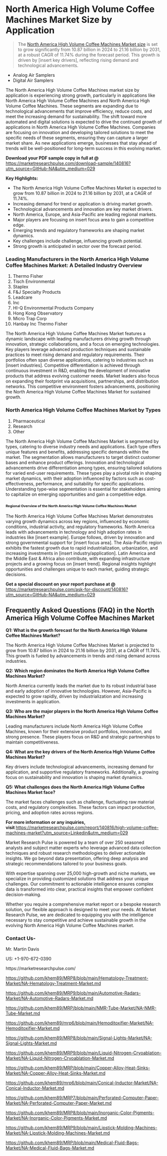 <h1>North America High Volume Coffee Machines Market&nbsp;Size by Application</h1><blockquote><p>The <a href="https://marketresearchpulse.com/download-sample/140816?utm_source=GitHub-NA&amp;utm_medium=029">North America High Volume Coffee Machines Market size</a> is set to grow significantly from 10.87 billion in 2024 to 21.16 billion by 2031, at a robust CAGR of 11.74% during the forecast period. This growth is driven by [insert key drivers], reflecting rising demand and technological advancements.</p></blockquote><ul><li>Analog Air Samplers<li> Digital Air Samplers</li></ul><p>The North America High Volume Coffee Machines market size by application is experiencing strong growth, particularly in applications like North America High Volume Coffee Machines and North America High Volume Coffee Machines. These segments are expanding due to technological advancements that improve efficiency, reduce costs, and meet the increasing demand for sustainability. The shift toward more automated and digital solutions is expected to drive the continued growth of applications in North America High Volume Coffee Machines. Companies are focusing on innovation and developing tailored solutions to meet the specific needs of these segments, ensuring they can capture a larger market share. As new applications emerge, businesses that stay ahead of trends will be well-positioned for long-term success in this evolving market.</p><p><strong>Download your PDF sample copy in full at @ </strong><a href="https://marketresearchpulse.com/download-sample/140816?utm_source=GitHub-NA&amp;utm_medium=029">https://marketresearchpulse.com/download-sample/140816?utm_source=GitHub-NA&amp;utm_medium=029</a></p><p><strong>Key Highlights: </strong></p><ul><li>The North America High Volume Coffee Machines Market is expected to grow from 10.87 billion in 2024 to 21.16 billion by 2031, at a CAGR of 11.74%.</li><li>Increasing demand for trend or application is driving market growth.</li><li>Technological advancements and innovation are key market drivers.</li><li>North America, Europe, and Asia-Pacific are leading regional markets.</li><li>Major players are focusing on insert focus area to gain a competitive edge.</li><li>Emerging trends and regulatory frameworks are shaping market dynamics.</li><li>Key challenges include challenge, influencing growth potential.</li><li>Strong growth is anticipated in sector over the forecast period.</li></ul><h3>Leading Manufacturers in the North America High Volume Coffee Machines Market: A Detailed Industry Overview</h3><ol><li>Thermo Fisher</li><li>Tisch Environmental</li><li>Staplex</li><li>F&J Specialty Products</li><li>Leadcare</li><li>Inc</li><li>HI-Q Environmental Products Company</li><li>Hong Kong Observatory</li><li>Micro Trap Corp</li><li>Hanbay Inc Thermo Fisher</li></ol><div class="flex max-w-full flex-col flex-grow"><div class="min-h-8 text-message flex w-full flex-col items-end gap-2 whitespace-normal break-words [.text-message+&amp;]:mt-5" dir="auto" data-message-author-role="assistant" data-message-id="fd8432e4-4910-450d-b182-61b7bfb0a01f" data-message-model-slug="gpt-4o"><div class="flex w-full flex-col gap-1 empty:hidden first:pt-[3px]"><div class="markdown prose w-full break-words dark:prose-invert light"><p>The North America High Volume Coffee Machines Market features a dynamic landscape with leading manufacturers driving growth through innovation, strategic collaborations, and a focus on emerging technologies. Key players leverage advanced production techniques and sustainable practices to meet rising demand and regulatory requirements. Their portfolios often span diverse applications, catering to industries such as [insert industries]. Competitive differentiation is achieved through continuous investment in R&amp;D, enabling the development of innovative products that address evolving customer needs. Market leaders also focus on expanding their footprint via acquisitions, partnerships, and distribution networks. This competitive environment fosters advancements, positioning the North America High Volume Coffee Machines Market for sustained growth.</p></div></div></div></div><h3>North America High Volume Coffee Machines Market by Types</h3><ol><li>Pharmaceutical<li> Research<li> Other</li></ol><div class="flex max-w-full flex-col flex-grow"><div class="min-h-8 text-message flex w-full flex-col items-end gap-2 whitespace-normal break-words [.text-message+&amp;]:mt-5" dir="auto" data-message-author-role="assistant" data-message-id="084470be-0bb7-4664-bddf-5156b4f41249" data-message-model-slug="gpt-4o-mini"><div class="flex w-full flex-col gap-1 empty:hidden first:pt-[3px]"><div class="markdown prose w-full break-words dark:prose-invert light"><p>The North America High Volume Coffee Machines Market is segmented by types, catering to diverse industry needs and applications. Each type offers unique features and benefits, addressing specific demands within the market. The segmentation allows manufacturers to target distinct customer bases and enhance product offerings. Innovation and technological advancements drive differentiation among types, ensuring tailored solutions for varied end-user requirements. These types play a pivotal role in shaping market dynamics, with their adoption influenced by factors such as cost-effectiveness, performance, and suitability for specific applications. Understanding type-wise segmentation is essential for stakeholders aiming to capitalize on emerging opportunities and gain a competitive edge.</p></div></div></div></div><h3><span style="font-size: 11px;">Regional Overview of the North America High Volume Coffee Machines Market</span></h3><div class="flex max-w-full flex-col flex-grow"><div class="min-h-8 text-message flex w-full flex-col items-end gap-2 whitespace-normal break-words [.text-message+&amp;]:mt-5" dir="auto" data-message-author-role="assistant" data-message-id="e9038762-ce64-4e30-91c9-9bd413514231" data-message-model-slug="gpt-4o-mini"><div class="flex w-full flex-col gap-1 empty:hidden first:pt-[3px]"><div class="markdown prose w-full break-words dark:prose-invert light"><p>The North America High Volume Coffee Machines Market demonstrates varying growth dynamics across key regions, influenced by economic conditions, industrial activity, and regulatory frameworks. North America leads with advancements in technology and high adoption rates in industries like [insert example]. Europe follows, driven by innovation and strong governmental support for [insert focus area]. The Asia-Pacific region exhibits the fastest growth due to rapid industrialization, urbanization, and increasing investments in [insert industry/application]. Latin America and the Middle East &amp; Africa also contribute, with expanding infrastructure projects and a growing focus on [insert trend]. Regional insights highlight opportunities and challenges unique to each market, guiding strategic decisions.</p></div></div></div></div><p><strong>Get a special discount on your report purchase at @ </strong><a href="https://marketresearchpulse.com/ask-for-discount/140816?utm_source=GitHub-NA&amp;utm_medium=029">https://marketresearchpulse.com/ask-for-discount/140816?utm_source=GitHub-NA&amp;utm_medium=029</a></p><h2>Frequently Asked Questions (FAQ) in the North America High Volume Coffee Machines Market</h2><p><strong>Q1: What is the growth forecast for the North America High Volume Coffee Machines Market?</strong></p><p>The North America High Volume Coffee Machines Market is projected to grow from 10.87 billion in 2024 to 21.16 billion by 2031, at a CAGR of 11.74%. This growth is fueled by advancements in trends and rising demand across industries.</p><p><strong>Q2: Which region dominates the North America High Volume Coffee Machines Market?</strong></p><p>North America currently leads the market due to its robust industrial base and early adoption of innovative technologies. However, Asia-Pacific is expected to grow rapidly, driven by industrialization and increasing investments in application.</p><p><strong>Q3: Who are the major players in the North America High Volume Coffee Machines Market?</strong></p><p>Leading manufacturers include North America High Volume Coffee Machines, known for their extensive product portfolios, innovation, and strong presence. These players focus on R&amp;D and strategic partnerships to maintain competitiveness.</p><p><strong>Q4: What are the key drivers of the North America High Volume Coffee Machines Market?</strong></p><p>Key drivers include technological advancements, increasing demand for application, and supportive regulatory frameworks. Additionally, a growing focus on sustainability and innovation is shaping market dynamics.</p><p><strong>Q5: What challenges does the North America High Volume Coffee Machines Market face?</strong></p><p>The market faces challenges such as challenge, fluctuating raw material costs, and regulatory complexities. These factors can impact production, pricing, and adoption rates across regions.</p><p><strong>For more information or any inquiries, visit&nbsp;</strong><a href="https://marketresearchpulse.com/report/140816/high-volume-coffee-machines-market?utm_source=Linkedin&utm_medium=029">https://marketresearchpulse.com/report/140816/high-volume-coffee-machines-market?utm_source=Linkedin&utm_medium=029</a></p><p>Market Research Pulse is powered by a team of over 250 seasoned analysts and subject matter experts who leverage advanced data collection techniques and robust research methodologies to deliver actionable insights. We go beyond data presentation, offering deep analysis and strategic recommendations tailored to your business goals.</p><p>With expertise spanning over 25,000 high-growth and niche markets, we specialize in providing customized solutions that address your unique challenges. Our commitment to actionable intelligence ensures complex data is transformed into clear, practical insights that empower confident decision-making.</p><p>Whether you require a comprehensive market report or a bespoke research solution, our flexible approach is designed to meet your needs. At Market Research Pulse, we are dedicated to equipping you with the intelligence necessary to stay competitive and achieve sustainable growth in the evolving North America High Volume Coffee Machines market.</p><h3><strong>Contact Us-</strong></h3><p>Mr. Martin Davis</p><p>US: +1-970-672-0390</p><p>https://marketresearchpulse.com/</p><p><a href="https://github.com/khem89/MRP8/blob/main/Hematology-Treatment-Market/NA-Hematology-Treatment-Market.md">https://github.com/khem89/MRP8/blob/main/Hematology-Treatment-Market/NA-Hematology-Treatment-Market.md</a></p><p><a href="https://github.com/khem89/MRP9/blob/main/Automotive-Radars-Market/NA-Automotive-Radars-Market.md">https://github.com/khem89/MRP9/blob/main/Automotive-Radars-Market/NA-Automotive-Radars-Market.md</a></p><p><a href="https://github.com/khem89/MRP/blob/main/NMR-Tube-Market/NA-NMR-Tube-Market.md">https://github.com/khem89/MRP/blob/main/NMR-Tube-Market/NA-NMR-Tube-Market.md</a></p><p><a href="https://github.com/khem89/mrp6/blob/main/Hemoditoxifier-Market/NA-Hemoditoxifier-Market.md">https://github.com/khem89/mrp6/blob/main/Hemoditoxifier-Market/NA-Hemoditoxifier-Market.md</a></p><p><a href="https://github.com/khem89/MRP8/blob/main/Signal-Lights-Market/NA-Signal-Lights-Market.md">https://github.com/khem89/MRP8/blob/main/Signal-Lights-Market/NA-Signal-Lights-Market.md</a></p><p><a href="https://github.com/khem89/MRP9/blob/main/Liquid-Nitrogen-Cryoablation-Market/NA-Liquid-Nitrogen-Cryoablation-Market.md">https://github.com/khem89/MRP9/blob/main/Liquid-Nitrogen-Cryoablation-Market/NA-Liquid-Nitrogen-Cryoablation-Market.md</a></p><p><a href="https://github.com/khem89/MRP/blob/main/Copper-Alloy-Heat-Sinks-Market/NA-Copper-Alloy-Heat-Sinks-Market.md">https://github.com/khem89/MRP/blob/main/Copper-Alloy-Heat-Sinks-Market/NA-Copper-Alloy-Heat-Sinks-Market.md</a></p><p><a href="https://github.com/khem89/mrp6/blob/main/Conical-Inductor-Market/NA-Conical-Inductor-Market.md">https://github.com/khem89/mrp6/blob/main/Conical-Inductor-Market/NA-Conical-Inductor-Market.md</a></p><p><a href="https://github.com/khem89/MRP7/blob/main/Perforated-Computer-Paper-Market/NA-Perforated-Computer-Paper-Market.md">https://github.com/khem89/MRP7/blob/main/Perforated-Computer-Paper-Market/NA-Perforated-Computer-Paper-Market.md</a></p><p><a href="https://github.com/khem89/MRP8/blob/main/Inorganic-Color-Pigments-Market/NA-Inorganic-Color-Pigments-Market.md">https://github.com/khem89/MRP8/blob/main/Inorganic-Color-Pigments-Market/NA-Inorganic-Color-Pigments-Market.md</a></p><p><a href="https://github.com/khem89/MRP9/blob/main/Lipstick-Molding-Machines-Market/NA-Lipstick-Molding-Machines-Market.md">https://github.com/khem89/MRP9/blob/main/Lipstick-Molding-Machines-Market/NA-Lipstick-Molding-Machines-Market.md</a></p><p><a href="https://github.com/khem89/MRP/blob/main/Medical-Fluid-Bags-Market/NA-Medical-Fluid-Bags-Market.md">https://github.com/khem89/MRP/blob/main/Medical-Fluid-Bags-Market/NA-Medical-Fluid-Bags-Market.md</a></p>
